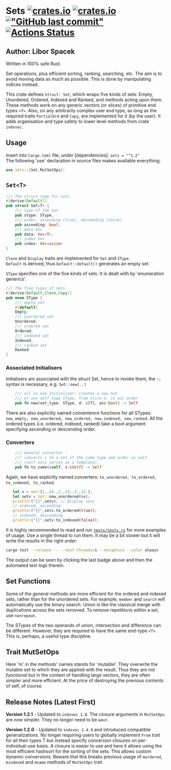 # Sets [![crates.io](https://img.shields.io/crates/v/sets?logo=rust)](https://crates.io/crates/sets) [![crates.io](https://img.shields.io/crates/d/sets?logo=rust)](https://crates.io/crates/sets) [!["GitHub last commit"](https://img.shields.io/github/last-commit/liborty/sets/HEAD?logo=github)](https://github.com/liborty/sets) [![Actions Status](https://github.com/liborty/sets/workflows/test/badge.svg)](https://github.com/liborty/sets/actions)

## Author: Libor Spacek

Written in 100% safe Rust.

Set operations, plus efficient sorting, ranking, searching, etc. The aim is to avoid moving data as much as possible. This is done by manipulating indices instead.

This crate defines `Struct: Set`, which wraps five kinds of sets: Empty, Unordered, Ordered, Indexed and Ranked, and methods acting upon them. These methods work on any generic vectors (or slices) of primitive end types `<T>`. Also, on any arbitrarily complex user end type, as long as the required traits `PartialOrd` and `Copy`, are implemented for it (by the user). It adds organisation and type safety to lower level methods from crate `indxvec`.

## Usage

Insert into `Cargo.toml` file, under [dependencies]: `sets = "^1.2"`  
The following 'use' declaration in source files makes available everything:

```rust
use sets::{Set,MutSetOps};
```

## `Set<T>`

```rust
/// The struct type for sets
#[derive(Default)]
pub struct Set<T> {
    /// type of the set
    pub stype: SType,
    /// order: ascending (true), descending (false)
    pub ascending: bool,
    /// data Vec
    pub data: Vec<T>,
    /// index Vec
    pub index: Vec<usize>
}
```

`Clone` and `Display` traits are implemented for `Set` and `SType`.  
`Default` is derived, thus `Default::default()` generates an empty set.

`SType` specifies one of the five kinds of sets. It is dealt with by 'enumeration generics'.

```rust
/// The five types of sets
#[derive(Default,Clone,Copy)]
pub enum SType {
    /// empty set
    #[default]
    Empty,
    /// unordered set
    Unordered,
    /// ordered set
    Ordered,
    /// indexed set
    Indexed,
    /// ranked set
    Ranked
}
```

### Associated Initialisers

Initialisers are associated with the struct Set, hence to invoke them, the `::` syntax is necessary, e.g. `Set::new(..)`

```rust
    /// all in one Initialiser: creates a new Set
    /// of any self_type SType, from slice d, in asc order 
    pub fn new(set_type: SType, d: &[T], asc:bool) -> Self
```

There are also explicitly named convenience functions for all STypes:
`new_empty, new_unordered, new_ordered, new_indexed, new_ranked`. All the ordered types (i.e. ordered, indexed, ranked) take a bool argument specifying ascending or descending order.

### Converters

```rust
    /// General converter - 
    /// converts s to a Set of the same type and order as self 
    /// (self only serves as a template).
    pub fn to_same(&self, s:&Self) -> Self 
```

Again, we have explicitly named converters:
`to_unordered, to_ordered, to_indexed, to_ranked`.

```rust
   let v = vec![1.,14.,2.,13.,3.,12.];
   let setv = Set::new_unordered(&v);  
   println!("{}",setv); // Display setv 
   // ordered, ascending  
   println!("{}",setv.to_ordered(true)); 
   // indexed, descending
   println!("{}",setv.to_indexed(false)); 
```

It is highly recommended to read and run [`tests/tests.rs`](https://github.com/liborty/sets/blob/main/tests/tests.rs) for more examples of usage. Use a single thread to run them. It may be a bit slower but it will write the results in the right order:

```bash
cargo test --release -- --test-threads=1 --nocapture --color always
```

The output can be seen by clicking the last badge above and then the automated test logs therein.

## Set Functions

 Some of the general methods are more efficient for the ordered and indexed sets, rather than for the unordered sets. For example, `member` and `search` will automatically use the binary search. Union is like the classical merge with duplications across the sets removed. To remove repetitions within a set, use `nonrepeat`.

The STypes of the two operands of union, intersection and difference can be different. However, they are required to have the same end-type `<T>`. This is, perhaps, a useful type discipline. 

## Trait MutSetOps

Here 'm' in the methods' names stands for 'mutable'. They overwrite the mutable set to which they are applied with the result. Thus they are not *functional* but in the context of handling large vectors, they are often simpler and more efficient. At the price of destroying the previous contents of self, of course.

## Release Notes (Latest First)

**Version 1.2.1** - Updated to `indxvec 1.8`. The closure arguments in `MutSetOps` are now simpler. They no longer need to be `&mut`.

**Version 1.2.0** - Updated to `indxvec 1.4.9` and introduced compatible generalizations. No longer requiring users to globally implement `From` trait for all their types T but instead specify conversion closures on per-individual-use basis. A closure is easier to use and here it allows using the most efficient hashsort for the sorting of the sets. This allows custom dynamic conversions. Beware that this breaks previous usage of `mordered`, `mindexed` and `msame` methods of `MutSetOps` trait.
